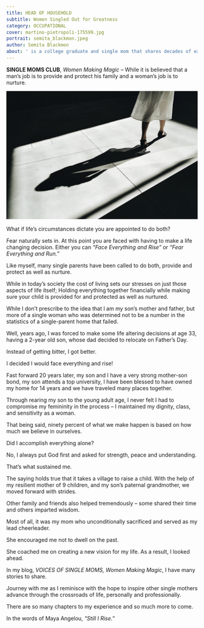 ```yaml
---
title: HEAD OF HOUSEHOLD
subtitle: Women Singled Out for Greatness
category: OCCUPATIONAL
cover: martino-pietropoli-175599.jpg
portrait: semita_blackmon.jpeg
author: Semita Blackmon
about: ' is a college graduate and single mom that shares decades of experiences encouraging and enriching the lives of others.'
---
```


**SINGLE MOMS CLUB**, *Women Making Magic* – While it is believed that a man’s job is to provide and protect his family and a woman’s job is to nurture.

![unsplash.com](./martino-pietropoli-175599.jpg)

What if life’s circumstances dictate you are appointed to do both?  

Fear naturally sets in. At this point you are faced with having to make a life changing decision.  Either you can *“Face Everything and Rise”* or *“Fear Everything and Run.”*

Like myself, many single parents have been called to do both, provide and protect as well as nurture.  

While in today’s society the cost of living sets our stresses on just those aspects of life itself; Holding everything together financially while making sure your child is provided for and protected as well as nurtured.  

While I don’t prescribe to the idea that I am my son’s mother and father, but more of a single woman who was determined not to be a number in the statistics of a single-parent home that failed.  

Well, years ago, I was forced to make some life altering decisions at age 33, having a 2-year old son, whose dad decided to relocate on Father’s Day.

Instead of getting bitter, I got better. 

I decided I would face everything and rise! 

Fast forward 20 years later, my son and I have a very strong mother-son bond, my son attends a top university, I have been blessed to have owned my home for 14 years and we have traveled many places together. 

Through rearing my son to the young adult age, I never felt I had to compromise my femininity in the process – I maintained my dignity, class, and sensitivity as a woman.    

That being said, ninety percent of what we make happen is based on how much we believe in ourselves.  

Did I accomplish everything alone?  

No, I always put God first and asked for strength, peace and understanding.  

That’s what sustained me.  

The saying holds true that it takes a village to raise a child. 
With the help of my resilient mother of 9 children, and my son’s paternal grandmother, we moved forward with strides.

Other family and friends also helped tremendously – some shared their time and others imparted wisdom.

Most of all, it was my mom who unconditionally sacrificed and served as my lead cheerleader.  

She encouraged me not to dwell on the past.

She coached me on creating a new vision for my life.  As a result, I looked ahead.

In my blog, *VOICES OF SINGLE MOMS, Women Making Magic*, I have many stories to share. 

Journey with me as I reminisce with the hope to inspire other single mothers advance through the crossroads of life, personally and professionally.

There are so many chapters to my experience and so much more to come.

In the words of Maya Angelou, *“Still I Rise.”*
